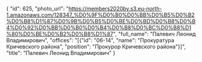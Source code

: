 {
    "id": 625,
    "photo_url": "https://members2020by.s3.eu-north-1.amazonaws.com/128347_%D0%9F%D0%B0%D0%BB%D0%B5%D0%B2%D0%B8%D1%87%D0%9B%D0%B5%D0%BE%D0%BD%D0%B8%D0%B4%D0%92%D0%BB%D0%B0%D0%B4%D0%B8%D0%BC%D0%B8%D1%80%D0%BE%D0%B2%D0%B8%D1%87",
    "full_name": "Палевич Леонид Владимирович",
    "offices": "[{\"id\": \"06-14\", \"name\": \"Прокуратура Кричевского района\", \"position\": \"Прокурор Кричевского района\"}]",
    "title": "Палевич Леонид Владимирович"
}